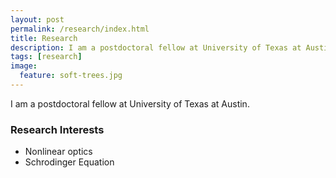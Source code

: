 ```yaml
---
layout: post
permalink: /research/index.html
title: Research
description: I am a postdoctoral fellow at University of Texas at Austin.
tags: [research]
image:
  feature: soft-trees.jpg
---
```


I am a postdoctoral fellow at University of Texas at Austin.

### Research Interests
* Nonlinear optics
* Schrodinger Equation






